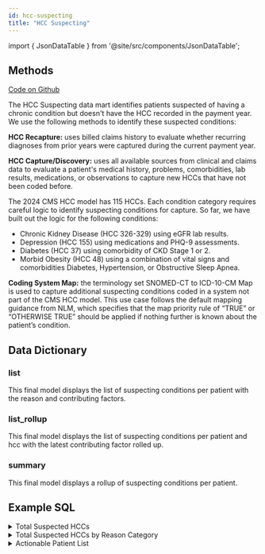 ```yaml
---
id: hcc-suspecting
title: "HCC Suspecting"
---
```


import { JsonDataTable } from '@site/src/components/JsonDataTable';

## Methods

[Code on Github](https://github.com/tuva-health/tuva/tree/main/models/hcc_suspecting)

The HCC Suspecting data mart identifies patients suspected of having a chronic 
condition but doesn't have the HCC recorded in the payment year. We use 
the following methods to identify these suspected conditions:

**HCC Recapture:** uses billed claims history to evaluate whether recurring 
diagnoses from prior years were captured during the current payment year.

**HCC Capture/Discovery:** uses all available sources from clinical and claims data to 
evaluate a patient's medical history, problems, comorbidities, lab results, 
medications, or observations to capture new HCCs that have not been coded 
before.

The 2024 CMS HCC model has 115 HCCs. Each condition category requires careful 
logic to identify suspecting conditions for capture. So far, we have built out 
the logic for the following conditions:

* Chronic Kidney Disease (HCC 326-329) using eGFR lab results.
* Depression (HCC 155) using medications and PHQ-9 assessments.
* Diabetes (HCC 37) using comorbidity of CKD Stage 1 or 2.
* Morbid Obesity (HCC 48) using a combination of vital signs and 
  comorbidities Diabetes, Hypertension, or  Obstructive Sleep Apnea.

**Coding System Map:** the terminology set SNOMED-CT to ICD-10-CM Map is used to 
capture additional suspecting conditions coded in a system not part of the CMS 
HCC model. This use case follows the default mapping guidance from NLM, which 
specifies that the map priority rule of “TRUE” or “OTHERWISE TRUE” should be 
applied if nothing further is known about the patient’s condition.

## Data Dictionary

### list

This final model displays the list of suspecting conditions per patient with 
the reason and contributing factors.

<JsonDataTable  jsonPath="nodes.model\.the_tuva_project\.hcc_suspecting__list.columns" />

### list_rollup

This final model displays the list of suspecting conditions per patient and 
hcc with the latest contributing factor rolled up.

<JsonDataTable  jsonPath="nodes.model\.the_tuva_project\.hcc_suspecting__list_rollup.columns" />

### summary

This final model displays a rollup of suspecting conditions per patient.

<JsonDataTable  jsonPath="nodes.model\.the_tuva_project\.hcc_suspecting__summary.columns" />

## Example SQL

<details>
  <summary>Total Suspected HCCs</summary>

```sql
select
      hcc_code
    , hcc_description
    , count(*) as gap_count
from hcc_suspecting.list
group by
      hcc_code
    , hcc_description
order by
      hcc_code
    , hcc_description;
```
</details>

<details>
  <summary>Total Suspected HCCs by Reason Category</summary>

```sql
select
      reason
    , count(*) as gap_count
from hcc_suspecting.list
group by reason
order by reason;
```
</details>

<details>
  <summary>Actionable Patient List</summary>

```sql
select
      patient_id
    , patient_birth_date
    , patient_age
    , patient_sex
    , suspecting_gaps
from hcc_suspecting.summary
order by suspecting_gaps desc;
```
</details>
